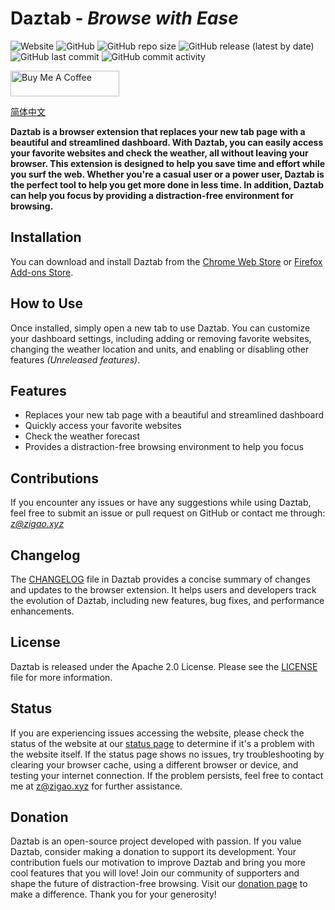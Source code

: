 # Daztab - *Browse with Ease*

![Website](https://img.shields.io/website?down_message=offline&up_message=online&url=https%3A%2F%2Fdaztab.com)
![GitHub](https://img.shields.io/github/license/ZigaoWang/daztab)
![GitHub repo size](https://img.shields.io/github/repo-size/ZigaoWang/daztab)
![GitHub release (latest by date)](https://img.shields.io/github/v/release/ZigaoWang/daztab)
![GitHub last commit](https://img.shields.io/github/last-commit/ZigaoWang/daztab)
![GitHub commit activity](https://img.shields.io/github/commit-activity/w/ZigaoWang/daztab)

<a href="https://www.buymeacoffee.com/zigao" target="_blank"><img src="https://cdn.buymeacoffee.com/buttons/default-orange.png" alt="Buy Me A Coffee" height="41" width="174"></a>

[简体中文](/README_zh.md)

**Daztab is a browser extension that replaces your new tab page with a beautiful and streamlined dashboard. With Daztab, you can easily access your favorite websites and check the weather, all without leaving your browser. This extension is designed to help you save time and effort while you surf the web. Whether you're a casual user or a power user, Daztab is the perfect tool to help you get more done in less time. In addition, Daztab can help you focus by providing a distraction-free environment for browsing.**

## Installation

You can download and install Daztab from the [Chrome Web Store](https://chrome.google.com/webstore/detail/daztab/hbmlahbmfllldaoljckllpmlcdoihhdn) or [Firefox Add-ons Store](https://addons.mozilla.org/en-US/firefox/addon/daztab/).

## How to Use

Once installed, simply open a new tab to use Daztab. You can customize your dashboard settings, including adding or removing favorite websites, changing the weather location and units, and enabling or disabling other features *(Unreleased features)*.

## Features

- Replaces your new tab page with a beautiful and streamlined dashboard
- Quickly access your favorite websites
- Check the weather forecast
- Provides a distraction-free browsing environment to help you focus

## Contributions

If you encounter any issues or have any suggestions while using Daztab, feel free to submit an issue or pull request on GitHub or contact me through: *z@zigao.xyz*

## Changelog

The [CHANGELOG](/CHANGELOG.md) file in Daztab provides a concise summary of changes and updates to the browser extension. It helps users and developers track the evolution of Daztab, including new features, bug fixes, and performance enhancements.

## License

Daztab is released under the Apache 2.0 License. Please see the [LICENSE](/LICENSE) file for more information.

## Status

If you are experiencing issues accessing the website, please check the status of the website at our [status page](http://status.daztab.com/) to determine if it's a problem with the website itself. If the status page shows no issues, try troubleshooting by clearing your browser cache, using a different browser or device, and testing your internet connection. If the problem persists, feel free to contact me at z@zigao.xyz for further assistance.

## Donation

Daztab is an open-source project developed with passion. If you value Daztab, consider making a donation to support its development. Your contribution fuels our motivation to improve Daztab and bring you more cool features that you will love! Join our community of supporters and shape the future of distraction-free browsing. Visit our [donation page](https://www.buymeacoffee.com/zigao) to make a difference. Thank you for your generosity!
